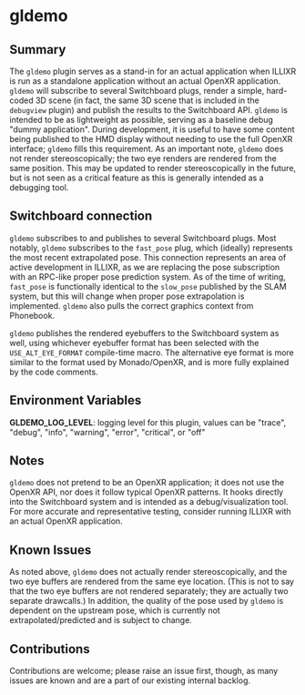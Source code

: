 # gldemo

## Summary

The `gldemo` plugin serves as a stand-in for an actual application when ILLIXR is run as a standalone application without an actual OpenXR application. `gldemo` will subscribe to several Switchboard plugs, render a simple, hard-coded 3D scene (in fact, the same 3D scene that is included in the `debugview` plugin) and publish the results to the Switchboard API. `gldemo` is intended to be as lightweight as possible, serving as a baseline debug "dummy application". During development, it is useful to have some content being published to the HMD display without needing to use the full OpenXR interface; `gldemo` fills this requirement. As an important note, `gldemo` does not render stereoscopically; the two eye renders are rendered from the same position. This may be updated to render stereoscopically in the future, but is not seen as a critical feature as this is generally intended as a debugging tool.

## Switchboard connection

`gldemo` subscribes to and publishes to several Switchboard plugs. Most notably, `gldemo` subscribes to the `fast_pose` plug, which (ideally) represents the most recent extrapolated pose. This connection represents an area of active development in ILLIXR, as we are replacing the pose subscription with an RPC-like proper pose prediction system. As of the time of writing, `fast_pose` is functionally identical to the `slow_pose` published by the SLAM system, but this will change when proper pose extrapolation is implemented. `gldemo` also pulls the correct graphics context from Phonebook.

`gldemo` publishes the rendered eyebuffers to the Switchboard system as well, using whichever eyebuffer format has been selected with the `USE_ALT_EYE_FORMAT` compile-time macro. The alternative eye format is more similar to the format used by Monado/OpenXR, and is more fully explained by the code comments.

## Environment Variables

**GLDEMO_LOG_LEVEL**: logging level for this plugin, values can be "trace", "debug", "info", "warning", "error", "critical", or "off"

## Notes

`gldemo` does not pretend to be an OpenXR application; it does not use the OpenXR API, nor does it follow typical OpenXR patterns. It hooks directly into the Switchboard system and is intended as a debug/visualization tool. For more accurate and representative testing, consider running ILLIXR with an actual OpenXR application.

## Known Issues

As noted above, `gldemo` does not actually render stereoscopically, and the two eye buffers are rendered from the same eye location. (This is not to say that the two eye buffers are not rendered separately; they are actually two separate drawcalls.) In addition, the quality of the pose used by `gldemo` is dependent on the upstream pose, which is currently not extrapolated/predicted and is subject to change.

## Contributions

Contributions are welcome; please raise an issue first, though, as many issues are known and are a part of our existing internal backlog.
